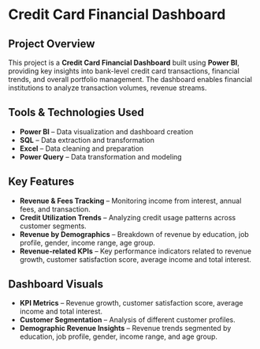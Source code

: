# Credit Card Financial Dashboard

## Project Overview
This project is a **Credit Card Financial Dashboard** built using **Power BI**, providing key insights into bank-level credit card transactions, financial trends, and overall portfolio management. The dashboard enables financial institutions to analyze transaction volumes, revenue streams.

## Tools & Technologies Used
- **Power BI** – Data visualization and dashboard creation
- **SQL** – Data extraction and transformation
- **Excel** – Data cleaning and preparation
- **Power Query** – Data transformation and modeling

## Key Features
- **Revenue & Fees Tracking** – Monitoring income from interest, annual fees, and transaction.
- **Credit Utilization Trends** – Analyzing credit usage patterns across customer segments.
- **Revenue by Demographics** – Breakdown of revenue by education, job profile, gender, income range, age group.
- **Revenue-related KPIs** – Key performance indicators related to revenue growth, customer satisfaction score, average income and total interest.

## Dashboard Visuals
- **KPI Metrics** – Revenue growth, customer satisfaction score, average income and total interest.
- **Customer Segmentation** – Analysis of different customer profiles.
- **Demographic Revenue Insights** – Revenue trends segmented by education, job profile, gender, income range, and age group.
